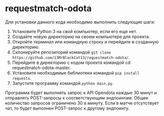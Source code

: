# requestmatch-odota

Для установки данного кода необходимо выполнить следующие шаги:

1. Установите Python 3 на свой компьютер, если его еще нет.
2. Создайте новую директорию на своем компьютере для проекта.
3. Откройте терминал или командную строку и перейдите в созданную директорию.
4. Склонируйте репозиторий командой `git clone https://github.com/13MrBlackCat13/requestmatch-odota/`.
5. Перейдите в директорию с кодом проекта командой cd requestmatch-odota-master.
6. Установите необходимые библиотеки командой `pip install requests`.
6. Запустите программу командой `python main.py`.

Программа будет выполнять запрос к API Opendota каждые 30 минут и отправлять POST-запросы к соответствующим эндпоинтам. Общее количество запросов ограничено 30 в минуту. Если в матче отсутствует чат, то будет выполнен POST-запрос к другому эндпоинту.
